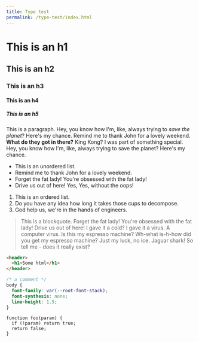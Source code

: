 ```yaml
---
title: Type test
permalink: /type-test/index.html
---
```


# This is an h1
## This is an h2
### This is an h3
#### This is an h4
##### This is an h5

This is a paragraph. Hey, you know how I'm, like, always trying to *save the planet*? Here's my chance. Remind me to thank John for a lovely weekend. **What do they got in there?** King Kong? I was part of something special. Hey, you know how I'm, like, always trying to save the planet? Here's my chance.

* This is an unordered list.
* Remind me to thank John for a lovely weekend.
* Forget the fat lady! You're obsessed with the fat lady!
* Drive us out of here! Yes, Yes, without the oops! 

1. This is an ordered list.
1. Do you have any idea how long it takes those cups to decompose.
1. God help us, we're in the hands of engineers.

> This is a blockquote. Forget the fat lady! You're obsessed with the fat lady! Drive us out of here! I gave it a cold? I gave it a virus. A computer virus. Is this my espresso machine? Wh-what is-h-how did you get my espresso machine? Just my luck, no ice. Jaguar shark! So tell me - does it really exist?

```html
<header>
  <h1>Some html</h1>
</header>
```

```css
/* a comment */
body {
  font-family: var(--root-font-stack);
  font-synthesis: none;
  line-height: 1.5;
}
```

```js/2-3
function foo(param) {
  if (!param) return true;
  return false;
} 
```
